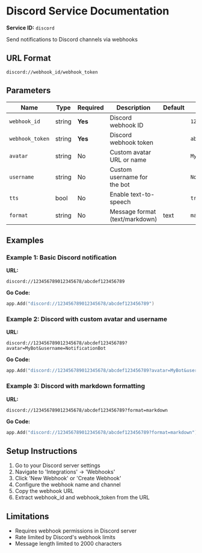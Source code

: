 # Discord Service Documentation

**Service ID:** `discord`

Send notifications to Discord channels via webhooks

## URL Format

```
discord://webhook_id/webhook_token
```

## Parameters

| Name | Type | Required | Description | Default | Example |
|------|------|----------|-------------|---------|----------|
| `webhook_id` | string | **Yes** | Discord webhook ID |  | `123456789012345678` |
| `webhook_token` | string | **Yes** | Discord webhook token |  | `abcdef123456789` |
| `avatar` | string | No | Custom avatar URL or name |  | `MyBot` |
| `username` | string | No | Custom username for the bot |  | `NotificationBot` |
| `tts` | bool | No | Enable text-to-speech |  | `true` |
| `format` | string | No | Message format (text/markdown) | text | `markdown` |

## Examples

### Example 1: Basic Discord notification

**URL:**
```
discord://123456789012345678/abcdef123456789
```

**Go Code:**
```go
app.Add("discord://123456789012345678/abcdef123456789")
```

### Example 2: Discord with custom avatar and username

**URL:**
```
discord://123456789012345678/abcdef123456789?avatar=MyBot&username=NotificationBot
```

**Go Code:**
```go
app.Add("discord://123456789012345678/abcdef123456789?avatar=MyBot&username=NotificationBot")
```

### Example 3: Discord with markdown formatting

**URL:**
```
discord://123456789012345678/abcdef123456789?format=markdown
```

**Go Code:**
```go
app.Add("discord://123456789012345678/abcdef123456789?format=markdown")
```

## Setup Instructions

1. Go to your Discord server settings
2. Navigate to 'Integrations' → 'Webhooks'
3. Click 'New Webhook' or 'Create Webhook'
4. Configure the webhook name and channel
5. Copy the webhook URL
6. Extract webhook_id and webhook_token from the URL

## Limitations

- Requires webhook permissions in Discord server
- Rate limited by Discord's webhook limits
- Message length limited to 2000 characters

